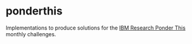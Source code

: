 # ponderthis
Implementations to produce solutions for the [IBM Research Ponder This](https://research.ibm.com/haifa/ponderthis/index.shtml) monthly challenges.
